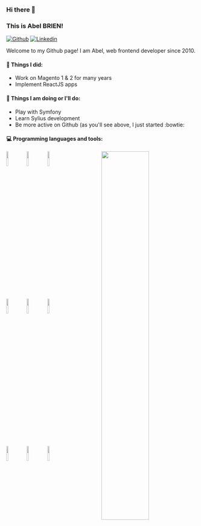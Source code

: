 ### Hi there 👋 
### This is Abel BRIEN!

[![Github](https://img.shields.io/badge/-Github-000?style=flat&logo=Github&logoColor=white)](https://github.com/aboul)
[![Linkedin](https://img.shields.io/badge/-LinkedIn-blue?style=flat&logo=Linkedin&logoColor=white)](https://www.linkedin.com/in/abelbrien/)

Welcome to my Github page! I am Abel, web frontend developer since 2010.   

#### 🌱 Things I did: 
- Work on Magento 1 & 2 for many years
- Implement ReactJS apps

#### :muscle: Things I am doing or I'll do:
- Play with Symfony
- Learn Sylius development
- Be more active on Github (as you'll see above, I just started :bowtie:
  
#### :computer: Programming languages and tools: 
<p>
	<img width="50%" align="right" src="https://github-readme-stats.vercel.app/api?username=aboul&show_icons=true&hide_border=true" />

<code><img width="10%" src="https://www.vectorlogo.zone/logos/javascript/javascript-ar21.svg"></code>
<code><img width="10%" src="https://www.vectorlogo.zone/logos/w3_html5/w3_html5-ar21.svg"></code>
<code><img width="10%" src="https://www.vectorlogo.zone/logos/w3_css/w3_css-ar21.svg"></code>
<br />
<code><img width="10%" src="https://vectorwiki.com/images/30Ouv__magento.svg"></code>
<code><img width="10%" src="https://www.vectorlogo.zone/logos/symfony/symfony-ar21.svg"></code>
<code><img width="10%" src="https://vectorwiki.com/images/aeHGw__sylius.svg"></code>
<br />
<code><img width="10%" src="https://www.vectorlogo.zone/logos/docker/docker-ar21.svg"></code>
<code><img width="10%" src="https://www.vectorlogo.zone/logos/git-scm/git-scm-ar21.svg"></code>
<code><img width="10%" src="https://www.vectorlogo.zone/logos/postgresql/postgresql-ar21.svg"></code>
</p>
